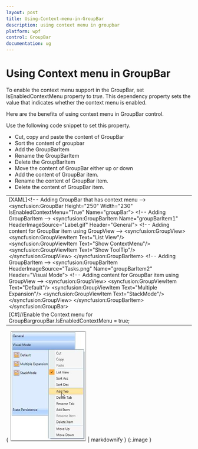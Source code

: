 ```yaml
---
layout: post
title: Using-Context-menu-in-GroupBar
description: using context menu in groupbar
platform: wpf
control: GroupBar
documentation: ug
---
```


# Using Context menu in GroupBar

To enable the context menu support in the GroupBar, set IsEnabledContextMenu property to _true_. This dependency property sets the value that indicates whether the context menu is enabled. 

Here are the benefits of using context menu in GroupBar control.

Use the following code snippet to set this property.

* Cut, copy and paste the content of GroupBar
* Sort the content of groupbar
* Add the GroupBarItem
* Rename the GroupBarItem
* Delete the GroupBarItem
* Move the content of GroupBar either up or down
* Add the content of GroupBar item.
* Rename the content of GroupBar item.
* Delete the content of GroupBar item.



<table>
<tr>
<td>
[XAML]&lt;!-- Adding GroupBar that has context menu --&gt;&lt;syncfusion:GroupBar Height="250" Width="230" IsEnabledContextMenu="True" Name="groupBar"&gt;  &lt;!-- Adding GroupBarItem --&gt;  &lt;syncfusion:GroupBarItem Name="groupBarItem1" HeaderImageSource="Label.gif" Header="General"&gt;    &lt;!-- Adding content for GroupBar item using GroupView --&gt;    &lt;syncfusion:GroupView&gt;      &lt;syncfusion:GroupViewItem Text="List View"/&gt;      &lt;syncfusion:GroupViewItem Text="Show ContextMenu"/&gt;      &lt;syncfusion:GroupViewItem Text="Show ToolTip"/&gt;    &lt;/syncfusion:GroupView&gt;  &lt;/syncfusion:GroupBarItem&gt;  &lt;!-- Adding GroupBarItem --&gt;  &lt;syncfusion:GroupBarItem HeaderImageSource="Tasks.png" Name="groupBarItem2" Header="Visual Mode"&gt;    &lt;!-- Adding content for GroupBar item using GroupView --&gt;    &lt;syncfusion:GroupView&gt;      &lt;syncfusion:GroupViewItem Text="Default"/&gt;      &lt;syncfusion:GroupViewItem Text="Multiple Expansion"/&gt;      &lt;syncfusion:GroupViewItem Text="StackMode"/&gt;    &lt;/syncfusion:GroupView&gt;  &lt;/syncfusion:GroupBarItem&gt;&lt;/syncfusion:GroupBar&gt;</td></tr>
<tr>
<td>
[C#]//Enable the Context menu for GroupBargroupBar.IsEnabledContextMenu = true;</td></tr>
</table>




{ ![](Using-Context-menu-in-GroupBar_images/Using-Context-menu-in-GroupBar_img1.jpeg) | markdownify }
{:.image }


